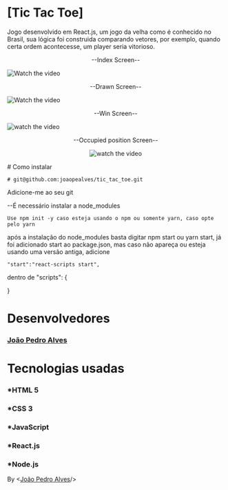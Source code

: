 # [Tic Tac Toe]

Jogo desenvolvido em React.js, um jogo da velha como é conhecido no Brasil, sua lógica foi construida comparando vetores, por exemplo, quando certa ordem acontecesse, um player seria vitorioso.<br>

<center>--Index Screen--</center>
                  
![Watch the video](https://raw.githubusercontent.com/joaopealves/tic_tac_toe/master/git_documments/index.JPG)

<center>--Drawn Screen--</center>

![Watch the video](https://raw.githubusercontent.com/joaopealves/tic_tac_toe/master/git_documments/drawn.JPG)

<center>--Win Screen--</center>

![watch the video](https://raw.githubusercontent.com/joaopealves/tic_tac_toe/master/git_documments/new%20game.JPG)

<center>--Occupied position Screen--

![watch the video](https://raw.githubusercontent.com/joaopealves/tic_tac_toe/master/git_documments/occupied%20position.JPG)

</center>
# Como instalar

    # git@github.com:joaopealves/tic_tac_toe.git

Adicione-me ao seu git

--É necessário instalar a node_modules

    Use npm init -y caso esteja usando o npm ou somente yarn, caso opte pelo yarn

após a instalação do node_modules basta digitar npm start ou yarn start, já foi adicionado start ao package.json, mas caso não apareça ou esteja usando uma versão antiga, adicione

    "start":"react-scripts start",

dentro de "scripts": {

}

# Desenvolvedores

### [João Pedro Alves](https://github.com/Mitico-S)

# Tecnologias usadas

### \*HTML 5

### \*CSS 3

### \*JavaScript

### \*React.js

### \*Node.js

By <[João Pedro Alves](https://github.com/Mitico-S)/>
